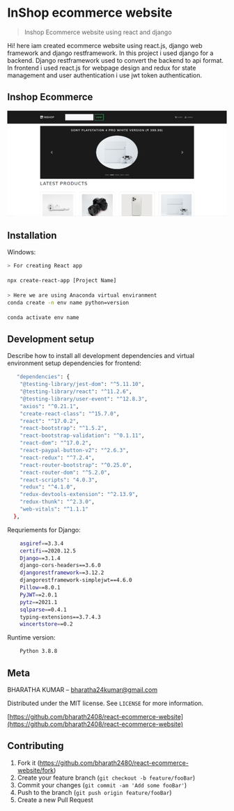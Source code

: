 # InShop ecommerce website
> Inshop Ecommerce website using react and django



Hi! here iam created ecommerce website using react.js, django web framework and django restframework. In this project
i used django for a backend. Django restframework used to convert the backend to api format. In frontend i used react.js for
webpage design and redux for state management and user authentication i use jwt token authentication.

## Inshop Ecommerce
![](inshop.png)

## Installation

Windows:

```sh
> For creating React app

npx create-react-app [Project Name]

> Here we are using Anaconda virtual enviranment
conda create -n env name python=version

conda activate env name

```




## Development setup

Describe how to install all development dependencies and virtual environment setup
dependencies for frontend:

```sh
   "dependencies": {
    "@testing-library/jest-dom": "^5.11.10",
    "@testing-library/react": "^11.2.6",
    "@testing-library/user-event": "^12.8.3",
    "axios": "^0.21.1",
    "create-react-class": "^15.7.0",
    "react": "^17.0.2",
    "react-bootstrap": "^1.5.2",
    "react-bootstrap-validation": "^0.1.11",
    "react-dom": "^17.0.2",
    "react-paypal-button-v2": "^2.6.3",
    "react-redux": "^7.2.4",
    "react-router-bootstrap": "^0.25.0",
    "react-router-dom": "^5.2.0",
    "react-scripts": "4.0.3",
    "redux": "^4.1.0",
    "redux-devtools-extension": "^2.13.9",
    "redux-thunk": "^2.3.0",
    "web-vitals": "^1.1.1"
  },
```
Requriements for Django:

```sh
    asgiref==3.3.4
    certifi==2020.12.5
    Django==3.1.4
    django-cors-headers==3.6.0
    djangorestframework==3.12.2
    djangorestframework-simplejwt==4.6.0
    Pillow==8.0.1
    PyJWT==2.0.1
    pytz==2021.1
    sqlparse==0.4.1
    typing-extensions==3.7.4.3
    wincertstore==0.2
```

Runtime version:

```sh
    Python 3.8.8
```

## Meta

BHARATHA KUMAR  – bharatha24kumar@gmail.com

Distributed under the MIT license. See ``LICENSE`` for more information.

[https://github.com/bharath2408/react-ecommerce-website](https://github.com/bharath2408/react-ecommerce-website)

## Contributing

1. Fork it (<https://github.com/bharath2480/react-ecommerce-website/fork>)
2. Create your feature branch (`git checkout -b feature/fooBar`)
3. Commit your changes (`git commit -am 'Add some fooBar'`)
4. Push to the branch (`git push origin feature/fooBar`)
5. Create a new Pull Request

<!-- Markdown link & img dfn's -->
